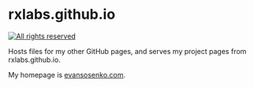 # rxlabs.github.io

[![All rights reserved](https://img.shields.io/badge/license-All_rights_reserved-blue.svg)](./LICENSE.txt)

Hosts files for my other GitHub pages,
and serves my project pages from rxlabs.github.io.

My homepage is [evansosenko.com](https://evansosenko.com).

